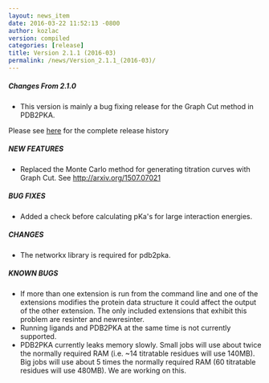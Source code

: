```yaml
---
layout: news_item
date: 2016-03-22 11:52:13 -0800
author: kozlac
version: compiled
categories: [release]
title: Version 2.1.1 (2016-03)
permalink: /news/Version_2.1.1_(2016-03)/
---
```


<h5>Changes From 2.1.0</h5>
<ul>
<li>This version is mainly a bug fixing release for the Graph Cut method in PDB2PKA.</li>
</ul>
<p>
Please see <a href="{{site.baseurl}}/news/comp_pdb2pqr_release_history/">here</a> for the complete release history
</p>
<h5>NEW FEATURES</h5>
<ul>
<li>Replaced the Monte Carlo method for generating titration curves with Graph Cut. See <a href="http://arxiv.org/1507.07021/">http://arxiv.org/1507.07021</a></li>
</ul>

<h5>BUG FIXES</h5>
<ul>
<li>Added a check before calculating pKa's for large interaction energies.</li>
</ul>

<h5>CHANGES</h5>
<ul>
<li>The networkx library is required for pdb2pka.</li>
</ul>

<h5>KNOWN BUGS</h5>
<ul>
<li>If more than one extension is run from the command line and one of the extensions modifies the protein data structure it could affect the output of the other extension. The only included extensions that exhibit this problem are resinter and newresinter.</li>
<li>Running ligands and PDB2PKA at the same time is not currently supported.</li>
<li>PDB2PKA currently leaks memory slowly. Small jobs will use about twice the normally required RAM (i.e. ~14 titratable residues will use 140MB). Big jobs will use about 5 times the normally required RAM (60 titratable residues will use 480MB). We are working on this.</li>
</ul>

